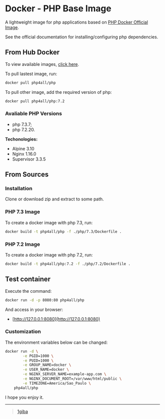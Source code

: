 # Docker - PHP Base Image

A lightweight image for php applications based on [PHP Docker Official Image](https://hub.docker.com/_/php).

See the official documentation for installing/configuring php dependencies.

## From Hub Docker

To view available images, [click here](https://hub.docker.com/r/php4all/php).

To pull lastest image, run:

```sh
docker pull php4all/php
```

To pull other image, add the required version of php:

```sh
docker pull php4all/php:7.2
```

### Avaliable PHP Versions

* php 7.3.7;
* php 7.2.20.

**Techonologies:**

* Alpine 3.10
* Nginx 1.16.0
* Supervisor 3.3.5

## From Sources

### Installation

Clone or download zip and extract to some path.

### PHP 7.3 Image

To create a docker image with php 7.3, run:

```sh
docker build -t php4all/php -f ./php/7.3/Dockerfile .
```

### PHP 7.2 Image

To create a docker image with php 7.2, run:

```sh
docker build -t php4all/php:7.2 -f ./php/7.2/Dockerfile .
```

## Test container

Execute the command:

```sh
docker run -d -p 8080:80 php4all/php
```

And access in your browser:

* [http://127.0.0.1:8080](http://127.0.0.1:8080)

### Customization

The environment variables below can be changed:

```sh
docker run -d \
        -e PGID=1000 \
        -e PUID=1000 \
        -e GROUP_NAME=docker \
        -e USER_NAME=docker \
        -e NGINX_SERVER_NAME=example-app.com \
        -e NGINX_DOCUMENT_ROOT=/var/www/html/public \
        -e TIMEZONE=America/Sao_Paulo \
    php4all/php
```

I hope you enjoy it.

---

> [1giba](https://github.com/1giba/docker-php)